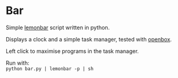 # Bar
Simple [lemonbar](https://github.com/LemonBoy/bar) script written in python.

Displays a clock and a simple task manager, tested with [openbox](http://openbox.org/wiki/Main_Page).

Left click to maximise programs in the task manager.

Run with:<br>```python bar.py | lemonbar -p | sh```